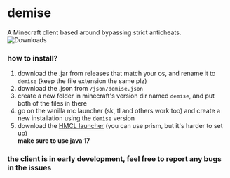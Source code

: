 # demise
A Minecraft client based around bypassing strict anticheats.
<br> <img src="https://img.shields.io/github/downloads/larryngton2/demise/total?label=Github%20Downloads" alt="Downloads">

### how to install?
1) download the .jar from releases that match your os, and rename it to `demise` (keep the file extension the same plz)
2) download the .json from `/json/demise.json`
3) create a new folder in minecraft's version dir named `demise`, and put both of the files in there
4) go on the vanilla mc launcher (sk, tl and others work too) and create a new installation using the `demise` version
5) download the [HMCL launcher](https://github.com/HMCL-dev/HMCL) (you can use prism, but it's harder to set up)
   <br> <b> make sure to use java 17 </b>

### the client is in early development, feel free to report any bugs in the issues
